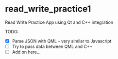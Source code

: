 # read_write_practice1

Read Write Practice App using Qt and C++ integration

TODO:
- [x] Parse JSON with QML - very similar to Javascript
- [ ] Try to pass data between QML and C++
- [ ] Add on here...
